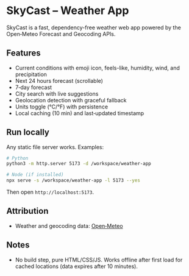 # SkyCast – Weather App

SkyCast is a fast, dependency-free weather web app powered by the Open‑Meteo Forecast and Geocoding APIs.

## Features

- Current conditions with emoji icon, feels-like, humidity, wind, and precipitation
- Next 24 hours forecast (scrollable)
- 7‑day forecast
- City search with live suggestions
- Geolocation detection with graceful fallback
- Units toggle (°C/°F) with persistence
- Local caching (10 min) and last‑updated timestamp

## Run locally

Any static file server works. Examples:

```bash
# Python
python3 -m http.server 5173 -d /workspace/weather-app

# Node (if installed)
npx serve -s /workspace/weather-app -l 5173 --yes
```

Then open `http://localhost:5173`.

## Attribution

- Weather and geocoding data: [Open‑Meteo](https://open-meteo.com/)

## Notes

- No build step, pure HTML/CSS/JS. Works offline after first load for cached locations (data expires after 10 minutes).
